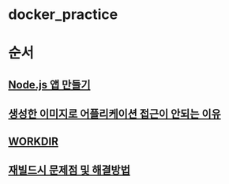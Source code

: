 # docker_practice

# 순서
## [Node.js 앱 만들기](https://github.com/songyw0517/docker_practice/blob/main/doc/create_nodejs_server.md)
## [생성한 이미지로 어플리케이션 접근이 안되는 이유]()
## [WORKDIR]()
## [재빌드시 문제점 및 해결방법]()